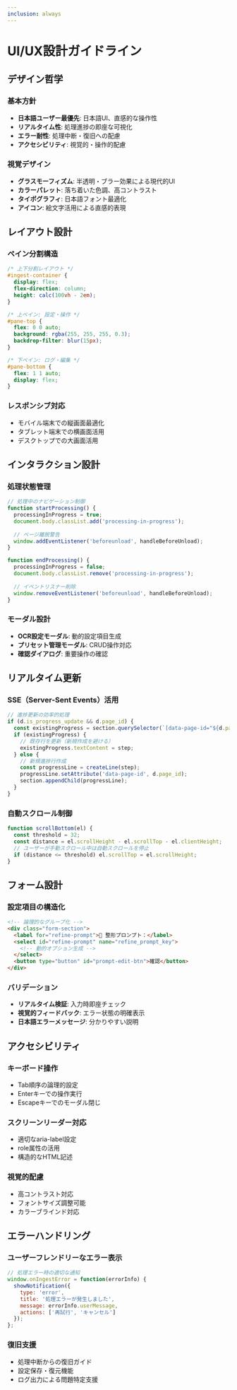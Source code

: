 ```yaml
---
inclusion: always
---
```


# UI/UX設計ガイドライン

## デザイン哲学

### 基本方針
- **日本語ユーザー最優先**: 日本語UI、直感的な操作性
- **リアルタイム性**: 処理進捗の即座な可視化
- **エラー耐性**: 処理中断・復旧への配慮
- **アクセシビリティ**: 視覚的・操作的配慮

### 視覚デザイン
- **グラスモーフィズム**: 半透明・ブラー効果による現代的UI
- **カラーパレット**: 落ち着いた色調、高コントラスト
- **タイポグラフィ**: 日本語フォント最適化
- **アイコン**: 絵文字活用による直感的表現

## レイアウト設計

### ペイン分割構造
```css
/* 上下分割レイアウト */
#ingest-container {
  display: flex;
  flex-direction: column;
  height: calc(100vh - 2em);
}

/* 上ペイン: 設定・操作 */
#pane-top {
  flex: 0 0 auto;
  background: rgba(255, 255, 255, 0.3);
  backdrop-filter: blur(15px);
}

/* 下ペイン: ログ・編集 */
#pane-bottom {
  flex: 1 1 auto;
  display: flex;
}
```

### レスポンシブ対応
- モバイル端末での縦画面最適化
- タブレット端末での横画面活用
- デスクトップでの大画面活用

## インタラクション設計

### 処理状態管理
```javascript
// 処理中のナビゲーション制御
function startProcessing() {
  processingInProgress = true;
  document.body.classList.add('processing-in-progress');
  
  // ページ離脱警告
  window.addEventListener('beforeunload', handleBeforeUnload);
}

function endProcessing() {
  processingInProgress = false;
  document.body.classList.remove('processing-in-progress');
  
  // イベントリスナー削除
  window.removeEventListener('beforeunload', handleBeforeUnload);
}
```

### モーダル設計
- **OCR設定モーダル**: 動的設定項目生成
- **プリセット管理モーダル**: CRUD操作対応
- **確認ダイアログ**: 重要操作の確認

## リアルタイム更新

### SSE（Server-Sent Events）活用
```javascript
// 進捗更新の効率的処理
if (d.is_progress_update && d.page_id) {
  const existingProgress = section.querySelector(`[data-page-id="${d.page_id}"]`);
  if (existingProgress) {
    // 既存行を更新（新規作成を避ける）
    existingProgress.textContent = step;
  } else {
    // 新規進捗行作成
    const progressLine = createLine(step);
    progressLine.setAttribute('data-page-id', d.page_id);
    section.appendChild(progressLine);
  }
}
```

### 自動スクロール制御
```javascript
function scrollBottom(el) {
  const threshold = 32;
  const distance = el.scrollHeight - el.scrollTop - el.clientHeight;
  // ユーザーが手動スクロール中は自動スクロールを停止
  if (distance <= threshold) el.scrollTop = el.scrollHeight;
}
```

## フォーム設計

### 設定項目の構造化
```html
<!-- 論理的なグループ化 -->
<div class="form-section">
  <label for="refine-prompt">📝 整形プロンプト：</label>
  <select id="refine-prompt" name="refine_prompt_key">
    <!-- 動的オプション生成 -->
  </select>
  <button type="button" id="prompt-edit-btn">確認</button>
</div>
```

### バリデーション
- **リアルタイム検証**: 入力時即座チェック
- **視覚的フィードバック**: エラー状態の明確表示
- **日本語エラーメッセージ**: 分かりやすい説明

## アクセシビリティ

### キーボード操作
- Tab順序の論理的設定
- Enterキーでの操作実行
- Escapeキーでのモーダル閉じ

### スクリーンリーダー対応
- 適切なaria-label設定
- role属性の活用
- 構造的なHTML記述

### 視覚的配慮
- 高コントラスト対応
- フォントサイズ調整可能
- カラーブラインド対応

## エラーハンドリング

### ユーザーフレンドリーなエラー表示
```javascript
// 処理エラー時の適切な通知
window.onIngestError = function(errorInfo) {
  showNotification({
    type: 'error',
    title: '処理エラーが発生しました',
    message: errorInfo.userMessage,
    actions: ['再試行', 'キャンセル']
  });
};
```

### 復旧支援
- 処理中断からの復旧ガイド
- 設定保存・復元機能
- ログ出力による問題特定支援